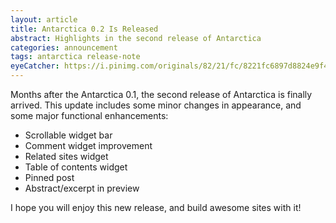 ```yaml
---
layout: article
title: Antarctica 0.2 Is Released
abstract: Highlights in the second release of Antarctica
categories: announcement
tags: antarctica release-note
eyeCatcher: https://i.pinimg.com/originals/82/21/fc/8221fc6897d8824e9f4a612662a6f38e.jpg
---
```


Months after the Antarctica 0.1, the second release of Antarctica is finally arrived. This update includes some minor changes in appearance, and some major functional enhancements:
* Scrollable widget bar
* Comment widget improvement
* Related sites widget
* Table of contents widget
* Pinned post
* Abstract/excerpt in preview

I hope you will enjoy this new release, and build awesome sites with it!